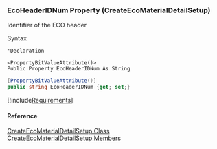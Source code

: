 ﻿### EcoHeaderIDNum Property (CreateEcoMaterialDetailSetup)

Identifier of the ECO header

Syntax

```vbnet
'Declaration

<PropertyBitValueAttribute()>
Public Property EcoHeaderIDNum As String
```

```csharp
[PropertyBitValueAttribute()]
public string EcoHeaderIDNum {get; set;}
```

[!include[Requirements](../partials/requirements.md)]

#### Reference

[CreateEcoMaterialDetailSetup Class](FChoice.Toolkits.Clarify~FChoice.Toolkits.Clarify.DepotRepair.CreateEcoMaterialDetailSetup.md)  
[CreateEcoMaterialDetailSetup Members](FChoice.Toolkits.Clarify~FChoice.Toolkits.Clarify.DepotRepair.CreateEcoMaterialDetailSetup_members.md)